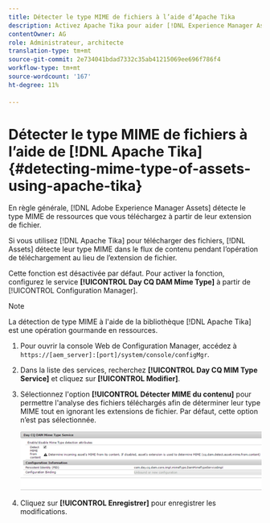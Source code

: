 ```yaml
---
title: Détecter le type MIME de fichiers à l’aide d’Apache Tika
description: Activez Apache Tika pour aider [!DNL Experience Manager Assets] à détecter le type MIME des ressources du flux de contenu pendant l’opération de téléchargement au lieu de l’extension de fichier.
contentOwner: AG
role: Administrateur, architecte
translation-type: tm+mt
source-git-commit: 2e734041bdad7332c35ab41215069ee696f786f4
workflow-type: tm+mt
source-wordcount: '167'
ht-degree: 11%

---
```



# Détecter le type MIME de fichiers à l’aide de [!DNL Apache Tika] {#detecting-mime-type-of-assets-using-apache-tika}

En règle générale, [!DNL Adobe Experience Manager Assets] détecte le type MIME de ressources que vous téléchargez à partir de leur extension de fichier.

Si vous utilisez [!DNL Apache Tika] pour télécharger des fichiers, [!DNL Assets] détecte leur type MIME dans le flux de contenu pendant l’opération de téléchargement au lieu de l’extension de fichier.

Cette fonction est désactivée par défaut. Pour activer la fonction, configurez le service **[!UICONTROL Day CQ DAM Mime Type]** à partir de [!UICONTROL Configuration Manager].

>[!NOTE]
>
>La détection de type MIME à l&#39;aide de la bibliothèque [!DNL Apache Tika] est une opération gourmande en ressources.

1. Pour ouvrir la console Web de Configuration Manager, accédez à `https://[aem_server]:[port]/system/console/configMgr`.

1. Dans la liste des services, recherchez **[!UICONTROL Day CQ MIM Type Service]** et cliquez sur **[!UICONTROL Modifier]**.

1. Sélectionnez l&#39;option **[!UICONTROL Détecter MIME du contenu]** pour permettre l&#39;analyse des fichiers téléchargés afin de déterminer leur type MIME tout en ignorant les extensions de fichier. Par défaut, cette option n’est pas sélectionnée.

   ![chlimage_1-333](assets/chlimage_1-333.png)

1. Cliquez sur **[!UICONTROL Enregistrer]** pour enregistrer les modifications.
